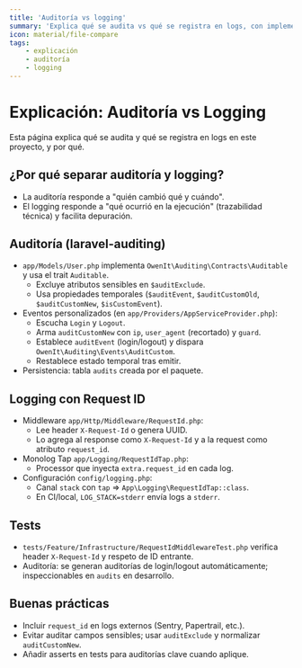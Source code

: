 ```yaml
---
title: 'Auditoría vs logging'
summary: 'Explica qué se audita vs qué se registra en logs, con implementación en este proyecto (laravel-auditing + RequestId/Context) y buenas prácticas.'
icon: material/file-compare
tags:
    - explicación
    - auditoría
    - logging
---
```


# Explicación: Auditoría vs Logging

Esta página explica qué se audita y qué se registra en logs en este proyecto, y por qué.

## ¿Por qué separar auditoría y logging?

- La auditoría responde a "quién cambió qué y cuándo".
- El logging responde a "qué ocurrió en la ejecución" (trazabilidad técnica) y facilita depuración.

## Auditoría (laravel-auditing)

- `app/Models/User.php` implementa `OwenIt\Auditing\Contracts\Auditable` y usa el trait `Auditable`.
    - Excluye atributos sensibles en `$auditExclude`.
    - Usa propiedades temporales (`$auditEvent`, `$auditCustomOld`, `$auditCustomNew`, `$isCustomEvent`).
- Eventos personalizados (en `app/Providers/AppServiceProvider.php`):
    - Escucha `Login` y `Logout`.
    - Arma `auditCustomNew` con `ip`, `user_agent` (recortado) y `guard`.
    - Establece `auditEvent` (login/logout) y dispara `OwenIt\Auditing\Events\AuditCustom`.
    - Restablece estado temporal tras emitir.
- Persistencia: tabla `audits` creada por el paquete.

## Logging con Request ID

- Middleware `app/Http/Middleware/RequestId.php`:
    - Lee header `X-Request-Id` o genera UUID.
    - Lo agrega al response como `X-Request-Id` y a la request como atributo `request_id`.
- Monolog Tap `app/Logging/RequestIdTap.php`:
    - Processor que inyecta `extra.request_id` en cada log.
- Configuración `config/logging.php`:
    - Canal `stack` con `tap` => `App\Logging\RequestIdTap::class`.
    - En CI/local, `LOG_STACK=stderr` envía logs a `stderr`.

## Tests

- `tests/Feature/Infrastructure/RequestIdMiddlewareTest.php` verifica header `X-Request-Id` y respeto de ID entrante.
- Auditoría: se generan auditorías de login/logout automáticamente; inspeccionables en `audits` en desarrollo.

## Buenas prácticas

- Incluir `request_id` en logs externos (Sentry, Papertrail, etc.).
- Evitar auditar campos sensibles; usar `auditExclude` y normalizar `auditCustomNew`.
- Añadir asserts en tests para auditorías clave cuando aplique.
